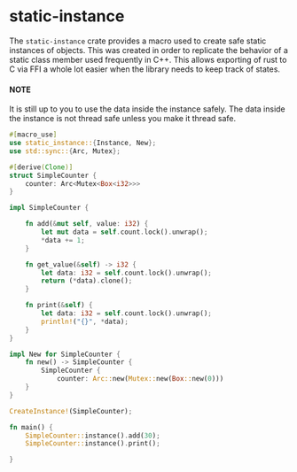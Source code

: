 # static-instance

The `static-instance` crate provides a macro used to create safe
static instances of objects. This was created in order to replicate
the behavior of a static class member used frequently in C++. This
allows exporting of rust to C via FFI a whole lot easier when the
library needs to keep track of states.

#### NOTE
It is still up to you to use the data inside the instance safely. The
data inside the instance is not thread safe unless you make it thread
safe.


```rust
#[macro_use]
use static_instance::{Instance, New};
use std::sync::{Arc, Mutex};

#[derive(Clone)]
struct SimpleCounter {
    counter: Arc<Mutex<Box<i32>>>
}

impl SimpleCounter {

    fn add(&mut self, value: i32) {
        let mut data = self.count.lock().unwrap();
        *data += 1;
    }

    fn get_value(&self) -> i32 {
        let data: i32 = self.count.lock().unwrap();
        return (*data).clone();
    }

    fn print(&self) {
        let data: i32 = self.count.lock().unwrap();
        println!("{}", *data);
    }
}

impl New for SimpleCounter {
    fn new() -> SimpleCounter {
        SimpleCounter {
            counter: Arc::new(Mutex::new(Box::new(0)))
    }
}

CreateInstance!(SimpleCounter);

fn main() {
    SimpleCounter::instance().add(30);
    SimpleCounter::instance().print();

}

```
